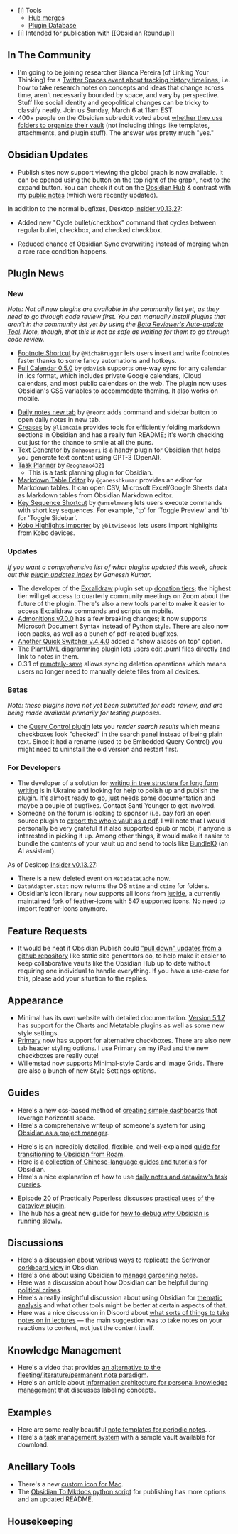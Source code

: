 - [i] Tools
	* [Hub merges](https://github.com/obsidian-community/obsidian-hub/pulls?q=is%3Apr+is%3Amerged+sort%3Aupdated-desc+-label%3A%22scripted+update%22+-label%3A%22hub+tools+%26+scripts%22+%3E+)
	- [Plugin Database](https://obsidian-plugin-stats.vercel.app/updates)
- [i] Intended for publication with [[Obsidian Roundup]]

## In The Community

* I'm going to be joining researcher Bianca Pereira (of Linking Your Thinking) for a [Twitter Spaces event about tracking history timelines](https://twitter.com/i/spaces/1yoKMWDaaqOJQ), i.e. how to take research notes on concepts and ideas that change across time, aren't necessarily bounded by space, and vary by perspective. Stuff like social identity and geopolitical changes can be tricky to classify neatly. Join us Sunday, March 6 at 11am EST. 
* 400+ people on the Obsidian subreddit voted about [whether they use folders to organize their vault](https://www.reddit.com/r/ObsidianMD/comments/t2gk0j/folders_or_no_folders/) (not including things like templates, attachments, and plugin stuff). The answer was pretty much "yes." 

## Obsidian Updates

* Publish sites now support viewing the global graph is now available. It can be opened using the button on the top right of the graph, next to the expand button. You can check it out on the [Obsidian Hub](https://publish.obsidian.md/hub/00+-+Start+here) & contrast with my [public notes](https://publish.obsidian.md/eleanorkonik/) (which were recently updated). 

In addition to the normal bugfixes, Desktop [Insider  v0.13.27](https://forum.obsidian.md/t/obsidian-release-v0-13-27-insider-build/33223): 
- Added new "Cycle bullet/checkbox" command that cycles between regular bullet, checkbox, and checked checkbox.
* Reduced chance of Obsidian Sync overwriting instead of merging when a rare race condition happens.

## Plugin News

### New 

_Note: Not all new plugins are available in the community list yet, as they need to go through code review first. You can manually install plugins that aren't in the community list yet by using the [Beta Reviewer's Auto-update Tool](https://github.com/TfTHacker/obsidian42-brat). Note, though, that this is not as safe as waiting for them to go through code review._

* [Footnote Shortcut](https://github.com/MichaBrugger/obsidian-footnotes) by `@MichaBrugger`  lets users insert and write footnotes faster thanks to some fancy automations and hotkeys. 
* [Full Calendar 0.5.0](https://github.com/davish/obsidian-full-calendar/releases/tag/0.5.1) by `@davish`  supports one-way sync for any calendar in .ics format, which includes private Google calendars, iCloud calendars, and most public calendars on the web. The plugin now uses Obsidian's CSS variables to accommodate theming. It also works on mobile. 
- [Daily notes new tab](https://github.com/reorx/obsidian-daily-notes-new-tab) by `@reorx`  adds command and sidebar button to open daily notes in new tab. 
- [Creases](https://github.com/liamcain/obsidian-creases) by `@liamcain` provides tools for efficiently folding markdown sections in Obsidian and has a really fun README; it's worth checking out just for the chance to smile at all the puns. 
- [Text Generator](https://github.com/nhaouari/obsidian-textgenerator-plugin) by `@nhaouari`  is a handy plugin for Obsidian that helps you generate text content using GPT-3 (OpenAI). 
- [Task Planner](https://github.com/eoghano4321/TaskPlanner) by `@eoghano4321`  
    - This is a task planning plugin for Obsidian. 
- [Markdown Table Editor](https://github.com/ganesshkumar/obsidian-table-editor) by `@ganesshkumar` provides an editor for Markdown tables. It can open CSV, Microsoft Excel/Google Sheets data as Markdown tables from Obsidian Markdown editor. 
- [Key Sequence Shortcut](https://github.com/anselmwang/obsidian-key-sequence-shortcut) by `@anselmwang`  lets users execute commands with short key sequences. For example, 'tp' for 'Toggle Preview' and 'tb' for 'Toggle Sidebar'. 
- [Kobo Highlights Importer](https://github.com/bitwiseops/obsidian-kobo-highlights-import) by `@bitwiseops`  lets users import highlights from Kobo devices. 

### Updates

 _If you want a comprehensive list of what plugins updated this week, check out this [plugin updates index](https://obsidian-plugin-stats.vercel.app/updates) by Ganessh Kumar._

* The developer of the [Excalidraw](https://github.com/zsviczian/obsidian-excalidraw-plugin/releases) plugin set up [donation tiers](https://ko-fi.com/zsolt); the highest tier will get access to quarterly community meetings on Zoom about the future of the plugin. There's also a new tools panel to make it easier to access Excalidraw commands and scripts on mobile. 
* [Admonitions v7.0.0](https://github.com/valentine195/obsidian-admonition/releases/tag/7.0.0) has a few breaking changes; it now supports Microsoft Document Syntax instead of Python style. There are also now icon packs, as well as a bunch of pdf-related bugfixes. 
* [Another Quick Switcher v.4.4.0](https://github.com/tadashi-aikawa/obsidian-another-quick-switcher/releases/tag/4.4.0) added a "show aliases on top" option. 
* The [PlantUML](https://github.com/joethei/obsidian-plantuml) diagramming plugin lets users edit .puml files directly and link to notes in them. 
* 0.3.1 of [remotely-save](https://github.com/fyears/remotely-save) allows syncing deletion operations which means users no longer need to manually delete files from all devices. 

### Betas

_Note: these plugins have not yet been submitted for code review, and are being made available primarily for testing purposes._

* the [Query Control plugin](https://github.com/nothingislost/obsidian-query-control/releases/tag/0.3.0) lets you _render search results_ which means checkboxes look "checked" in the search panel instead of being plain text. Since it had a rename (used to be Embedded Query Control) you might need to uninstall the old version and restart first. 

### For Developers

* The developer of a solution for  [writing in tree structure for long form writing](https://forum.obsidian.md/t/writing-in-tree-structure-the-solution-to-long-form-writing-gingko/20727/67) is in Ukraine and looking for help to polish up and publish the plugin. It's almost ready to go, just needs some documentation and maybe a couple of bugfixes. Contact Santi Younger to get involved. 
* Someone on the forum is looking to sponsor (i.e. pay for) an open source plugin to [export the whole vault as a pdf](https://forum.obsidian.md/t/will-pay-for-dev-vault-to-pdf/33335). I will note that I would personally be very grateful if it also supported epub or mobi, if anyone is interested in picking it up. Among other things, it would make it easier to bundle the contents of your vault up and send to tools like [BundleIQ](https://www.bundleiq.com/) (an AI assistant). 

As of Desktop [Insider  v0.13.27](https://forum.obsidian.md/t/obsidian-release-v0-13-27-insider-build/33223): 

* There is a new deleted event on `MetadataCache` now.
* `DataAdapter.stat` now returns the OS `mtime` and `ctime` for folders.
* Obsidian’s icon library now supports all icons from [lucide](https://lucide.dev/), a currently maintained fork of feather-icons with 547 supported icons. No need to import feather-icons anymore. 

## Feature Requests

* It would be neat if Obsidian Publish could ["pull down" updates from a github repository](https://forum.obsidian.md/t/github-webhooks-for-obsidian-publish/33457) like static site generators do, to help make it easier to keep collaborative vaults like the Obsidian Hub up to date without requiring one individual to handle everything. If you have a use-case for this, please add your situation to the replies. 

## Appearance

* Minimal has its own website with detailed documentation. [Version 5.1.7](https://github.com/kepano/obsidian-minimal/releases/tag/5.1.7) has support for the Charts and Metatable plugins as well as some new style settings.  
* [Primary](https://github.com/ceciliamay/obsidianmd-theme-primary/releases/tag/v.1.3.0) now has support for alternative checkboxes. There are also new tab header styling options. I use Primary on my iPad and the new checkboxes are really cute! 
* Willemstad now supports Minimal-style Cards and Image Grids. There are also a bunch of new Style Settings options. 

## Guides

* Here's  a new css-based method of [creating simple dashboards](https://tfthacker.medium.com/dashboard-a-simple-organization-and-navigation-method-for-obsidian-vaults-2b1982d023a0) that leverage horizontal space. 
* Here's a comprehensive writeup of someone's system for using [Obsidian as a project manager](https://forum.obsidian.md/t/using-obsidian-at-work-project-manager-project-lead/33137). 
- Here's is an incredibly detailed, flexible, and well-explained [guide for transitioning to Obsidian from Roam](https://denisetodd.medium.com/the-road-from-roam-to-obsidian-f40d2333a676). 
- Here is a [collection of Chinese-language guides and tutorials](https://medium.com/pm%E7%9A%84%E7%94%9F%E7%94%A2%E5%8A%9B%E5%B7%A5%E5%85%B7%E7%AE%B1/obsidian-%E4%BD%BF%E7%94%A8%E6%95%99%E5%AD%B8-%E7%B8%BD%E7%9B%AE%E9%8C%84-%E6%8C%81%E7%BA%8C%E6%9B%B4%E6%96%B0%E4%B8%AD-2d23dce3ef02) for Obsidian. 
- Here's a nice explanation of how to use [daily notes and dataview's task queries](https://www.workings.tools/p/how-i-use-daily-notes-in-obsidian).
* Episode 20 of Practically Paperless discusses [practical uses of the dataview plugin](https://jamierubin.net/2022/03/01/practically-paperless-with-obsidian-episode-20-experimenting-with-the-dataview-plug-in/). 
* The hub has a great new guide for [how to debug why Obsidian is running slowly](https://publish.obsidian.md/hub/04+-+Guides%2C+Workflows%2C+%26+Courses/Guides/How+to+debug+why+Obsidian+is+running+slowly). 

## Discussions

* Here's a discussion about various ways to [replicate the Scrivener corkboard view](https://www.reddit.com/r/ObsidianMD/comments/t4e2l4/does_anyone_know_how_to_make_a_corkboard/) in Obsidian. 
* Here's one about using Obsidian to [manage gardening notes](https://www.reddit.com/r/ObsidianMD/comments/t1yte6/garden_management_in_obsidian/). 
* Here was a discussion about how Obsidian can be helpful during [political crises](https://www.reddit.com/r/ObsidianMD/comments/t2m3q8/the_prospect_of_being_disconnected_from_the_rest/). 
* Here's a really insightful discussion about using Obsidian for [thematic analysis](https://www.reddit.com/r/ObsidianMD/comments/t3bjuw/using_obsidian_for_thematic_analysis/) and what other tools might be better at certain aspects of that. 
* Here was a nice discussion in Discord about [what sorts of things to take notes on in lectures](https://discord.com/channels/686053708261228577/710585052769157141/949012707993075762) — the main suggestion was to take notes on your reactions to content, not just the content itself. 

## Knowledge Management

* Here's a video that provides [an alternative to the fleeting/literature/permanent note paradigm](https://www.youtube.com/watch?v=t4vKPhjcMZg). 
* Here's an article about [information architecture for personal knowledge management](https://cody-burleson.medium.com/ia-for-pkm-crows-camels-concepts-and-the-cognitive-divide-7523c0bfa5eb) that discusses labeling concepts. 

## Examples

* Here are some really beautiful [note templates for periodic notes](https://github.com/mulfok/periodic-note-templates). . 
* Here's a [task management system](https://www.reddit.com/r/ObsidianMD/comments/t3s8ek/i_turned_my_task_management_system_into_a/) with a sample vault available for download. 

## Ancillary Tools

* There's a new [custom icon for Mac](https://www.reddit.com/r/ObsidianMD/comments/t2zps9/the_app_icon_didnt_fit_my_dock_style_so_i_made_a/). 
* The [Obsidian To Mkdocs python script](https://github.com/Mara-Li/mkdocs_obsidian_publish) for publishing has more options and an  updated README. 

## Housekeeping
